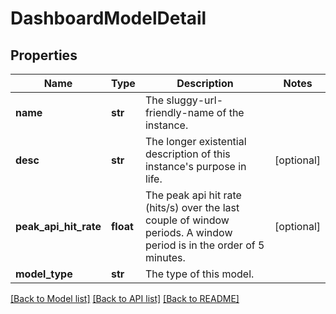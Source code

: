 # DashboardModelDetail

## Properties
Name | Type | Description | Notes
------------ | ------------- | ------------- | -------------
**name** | **str** | The sluggy-url-friendly-name of the instance. | 
**desc** | **str** | The longer existential description of this instance&#39;s purpose in life. | [optional] 
**peak_api_hit_rate** | **float** | The peak api hit rate (hits/s) over the last couple of window periods. A window period is in the order of 5 minutes. | [optional] 
**model_type** | **str** | The type of this model. | 

[[Back to Model list]](../README.md#documentation-for-models) [[Back to API list]](../README.md#documentation-for-api-endpoints) [[Back to README]](../README.md)


